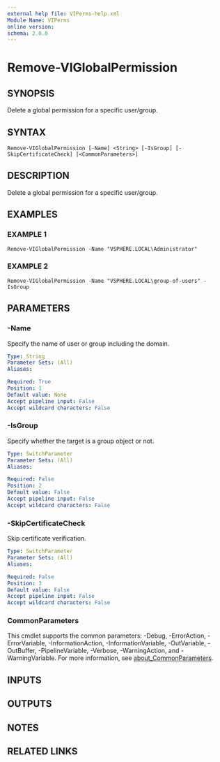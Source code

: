 ```yaml
---
external help file: VIPerms-help.xml
Module Name: VIPerms
online version:
schema: 2.0.0
---
```


# Remove-VIGlobalPermission

## SYNOPSIS
Delete a global permission for a specific user/group.

## SYNTAX

```
Remove-VIGlobalPermission [-Name] <String> [-IsGroup] [-SkipCertificateCheck] [<CommonParameters>]
```

## DESCRIPTION
Delete a global permission for a specific user/group.

## EXAMPLES

### EXAMPLE 1
```
Remove-VIGlobalPermission -Name "VSPHERE.LOCAL\Administrator"
```

### EXAMPLE 2
```
Remove-VIGlobalPermission -Name "VSPHERE.LOCAL\group-of-users" -IsGroup
```

## PARAMETERS

### -Name
Specify the name of user or group including the domain.

```yaml
Type: String
Parameter Sets: (All)
Aliases:

Required: True
Position: 1
Default value: None
Accept pipeline input: False
Accept wildcard characters: False
```

### -IsGroup
Specify whether the target is a group object or not.

```yaml
Type: SwitchParameter
Parameter Sets: (All)
Aliases:

Required: False
Position: 2
Default value: False
Accept pipeline input: False
Accept wildcard characters: False
```

### -SkipCertificateCheck
Skip certificate verification.

```yaml
Type: SwitchParameter
Parameter Sets: (All)
Aliases:

Required: False
Position: 3
Default value: False
Accept pipeline input: False
Accept wildcard characters: False
```

### CommonParameters
This cmdlet supports the common parameters: -Debug, -ErrorAction, -ErrorVariable, -InformationAction, -InformationVariable, -OutVariable, -OutBuffer, -PipelineVariable, -Verbose, -WarningAction, and -WarningVariable. For more information, see [about_CommonParameters](http://go.microsoft.com/fwlink/?LinkID=113216).

## INPUTS

## OUTPUTS

## NOTES

## RELATED LINKS
